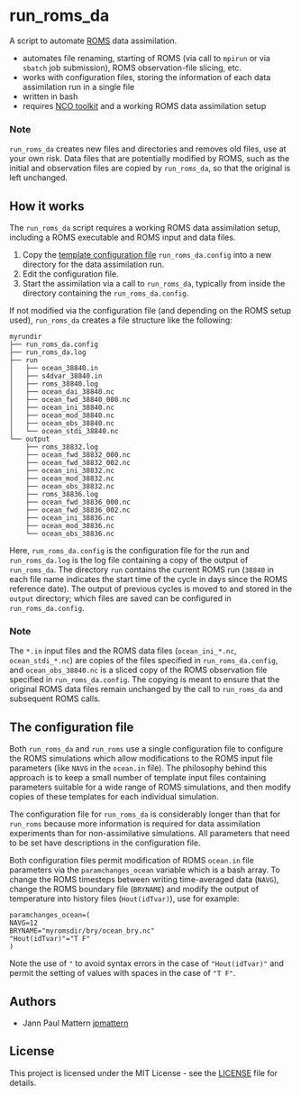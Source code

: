 # run_roms_da

A script to automate [ROMS](https://www.myroms.org/) data assimilation.
 * automates file renaming, starting of ROMS (via call to `mpirun` or via `sbatch` job submission), ROMS observation-file slicing, etc.
 * works with configuration files, storing the information of each data assimilation run in a single file
 * written in bash
 * requires [NCO toolkit](http://nco.sourceforge.net/) and a working ROMS data assimilation setup

### Note

`run_roms_da` creates new files and directories and removes old files, use at your own risk. Data files that are potentially modified by ROMS, such as the initial and observation files are copied by `run_roms_da`, so that the original is left unchanged.

## How it works

The `run_roms_da` script requires a working ROMS data assimilation setup, including a ROMS executable and ROMS input and data files. 

1. Copy the [template configuration file](templates/run_roms_da.config) `run_roms_da.config` into a new directory for the data assimilation run.
2. Edit the configuration file.
3. Start the assimilation via a call to `run_roms_da`, typically from inside the directory containing the `run_roms_da.config`.

If not modified via the configuration file (and depending on the ROMS setup used), `run_roms_da` creates a file structure like the following:
```
myrundir
├── run_roms_da.config
├── run_roms_da.log
├── run
│   ├── ocean_38840.in
│   ├── s4dvar_38840.in
│   ├── roms_38840.log
│   ├── ocean_dai_38840.nc
│   ├── ocean_fwd_38840_000.nc
│   ├── ocean_ini_38840.nc
│   ├── ocean_mod_38840.nc
│   ├── ocean_obs_38840.nc
│   └── ocean_stdi_38840.nc
└── output
    ├── roms_38832.log 
    ├── ocean_fwd_38832_000.nc
    ├── ocean_fwd_38832_002.nc
    ├── ocean_ini_38832.nc
    ├── ocean_mod_38832.nc
    ├── ocean_obs_38832.nc
    ├── roms_38836.log 
    ├── ocean_fwd_38836_000.nc
    ├── ocean_fwd_38836_002.nc
    ├── ocean_ini_38836.nc
    ├── ocean_mod_38836.nc
    └── ocean_obs_38836.nc
```
Here, `run_roms_da.config` is the configuration file for the run and `run_roms_da.log` is the log file containing a copy of the output of `run_roms_da`. The directory `run` contains the current ROMS run (`38840` in each file name indicates the start time of the cycle in days since the ROMS reference date). The output of previous cycles is moved to and stored in the `output` directory; which files are saved can be configured in `run_roms_da.config`.

### Note

The `*.in` input files and the ROMS data files (`ocean_ini_*.nc`, `ocean_stdi_*.nc`) are copies of the files specified in `run_roms_da.config`, and `ocean_obs_38840.nc` is a sliced copy of the ROMS observation file specified in `run_roms_da.config`. The copying is meant to ensure that the original ROMS data files remain unchanged by the call to `run_roms_da` and subsequent ROMS calls. 

## The configuration file

Both `run_roms_da` and `run_roms` use a single configuration file to configure the ROMS simulations which allow modifications to the ROMS input file parameters (like `NAVG` in the `ocean.in` file). The philosophy behind this approach is to keep a small number of template input files containing parameters suitable for a wide range of ROMS simulations, and then modify copies of these templates for each individual simulation.

The configuration file for `run_roms_da` is considerably longer than that for `run_roms` because more information is required for data assimilation experiments than for non-assimilative simulations. All parameters that need to be set have descriptions in the configuration file.

Both configuration files permit modification of ROMS `ocean.in` file parameters via the `paramchanges_ocean` variable which is a bash array. To change the ROMS timesteps between writing time-averaged data (`NAVG`), change the ROMS boundary file (`BRYNAME`) and modify the output of temperature into history files (`Hout(idTvar)`), use for example:
```
paramchanges_ocean=(
NAVG=12
BRYNAME="myromsdir/bry/ocean_bry.nc"
"Hout(idTvar)"="T F"
)
```
Note the use of `"` to avoid syntax errors in the case of `"Hout(idTvar)"` and permit the setting of values with spaces in the case of `"T F"`.


## Authors

* Jann Paul Mattern [jpmattern](https://github.com/jpmattern)

## License

This project is licensed under the MIT License - see the [LICENSE](LICENSE) file for details.

 

